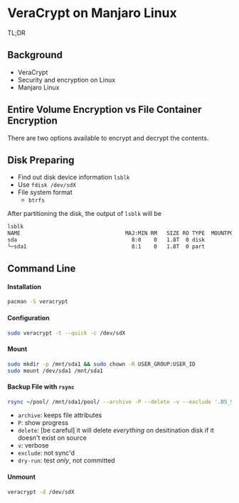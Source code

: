 # VeraCrypt on Manjaro Linux

TL;DR

## Background

- VeraCrypt
- Security and encryption on Linux
- Manjaro Linux

## Entire Volume Encryption vs File Container Encryption

There are two options available to encrypt and decrypt the contents.

## Disk Preparing

- Find out disk device information `lsblk`
- Use `fdisk /dev/sdX`
- File system format
    - `btrfs`

After partitioning the disk, the output of `lsblk` will be

```bash
lsblk
NAME                                 MAJ:MIN RM   SIZE RO TYPE  MOUNTPOINTS
sda                                    8:0    0   1.8T  0 disk  
└─sda1                                 8:1    0   1.8T  0 part  
```

## Command Line

#### Installation
```bash
pacman -S veracrypt
```

#### Configuration

```bash
sudo veracrypt -t --quick -c /dev/sdX
```

#### Mount

```bash
sudo mkdir -p /mnt/sda1 && sudo chown -R USER_GROUP:USER_ID
sudo mount /dev/sda1 /mnt/sda1
```

#### Backup File with `rsync`

```bash
rsync ~/pool/ /mnt/sda1/pool/ --archive -P --delete -v --exclude '.DS_Store' --dry-run
```

- `archive`: keeps file attributes
- `P`: show progress
- `delete`: [be careful] it will delete _everything_ on desitination disk if it doesn't exist on source
- `v`: verbose
- `exclude`: not sync'd
- `dry-run`: test _only_, not committed

#### Unmount

```bash
veracrypt -d /dev/sdX
```